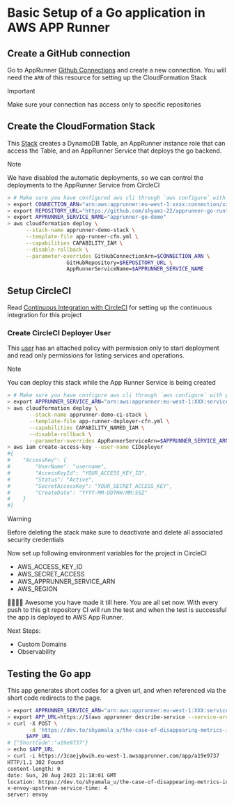 # Basic Setup of a Go application in AWS APP Runner

## Create a GitHub connection

Go to AppRunner [Github Connections] and create a new connection. You will need the `ARN` of this resource for setting up
the CloudFormation Stack

> [!IMPORTANT]  
> Make sure your connection has access only to specific repositories

## Create the CloudFormation Stack

This [Stack](app-runner-cfn.yml) creates a DynamoDB Table, an AppRunner instance role that can access the Table, and an AppRunner Service
that deploys the go backend. 

> [!NOTE]  
> We have disabled the automatic deployments, so we can control the deployments to the AppRunner Service from CircleCI

```bash
> # Make sure you have configured aws cli through `aws configure` with proper credentials
> export CONNECTION_ARN="arn:aws:apprunner:eu-west-1:xxxx:connection/xxx/xxx" # <- Copy this from connection created above
> export REPOSITORY_URL="https://github.com/shyamz-22/apprunner-go-runtime-app"
> export APPRUNNER_SERVICE_NAME="apprunner-go-demo"
> aws cloudformation deploy \
      --stack-name apprunner-demo-stack \
      --template-file app-runner-cfn.yml \
      --capabilities CAPABILITY_IAM \
      --disable-rollback \
      --parameter-overrides GitHubConnectionArn=$CONNECTION_ARN \
                   GitHubRepository=$REPOSITORY_URL \
                   AppRunnerServiceName=$APPRUNNER_SERVICE_NAME
```

## Setup CircleCI

Read [Continuous Integration with CircleCI] for setting up the continuous integration for this project

### Create CircleCI Deployer User
This [user](app-runner-deployer-cfn.yml) has an attached policy with permission only to start deployment and read only permissions for listing services and operations.

> [!NOTE]
> You can deploy this stack while the App Runner Service is being created

```bash
> # Make sure you have configure aws cli through `aws configure` with proper credentials
> export APPRUNNER_SERVICE_ARN="arn:aws:apprunner:eu-west-1:XXX:service/xxx/xxx" # <- Copy this from service created above
> aws cloudformation deploy \
       --stack-name apprunner-demo-ci-stack \
       --template-file app-runner-deployer-cfn.yml \
       --capabilities CAPABILITY_NAMED_IAM \
       --disable-rollback \
       --parameter-overrides AppRunnerServiceArn=$APPRUNNER_SERVICE_ARN
> aws iam create-access-key --user-name CIDeployer
#{
#    "AccessKey": {
#        "UserName": "username",
#        "AccessKeyId": "YOUR_ACCESS_KEY_ID",
#        "Status": "Active",
#        "SecretAccessKey": "YOUR_SECRET_ACCESS_KEY",
#        "CreateDate": "YYYY-MM-DDTHH:MM:SSZ"
#    }
#}
```
> [!WARNING]  
> Before deleting the stack make sure to deactivate and delete all associated security credentials

Now set up following environment variables for the project in CircleCI

- AWS_ACCESS_KEY_ID
- AWS_SECRET_ACCESS
- AWS_APPRUNNER_SERVICE_ARN
- AWS_REGION

🥳💃💃🥳 Awesome you have made it till here. You are all set now. With every push to this git repository
CI will run the test and when the test is successful the app is deployed to AWS App Runner.

Next Steps:
- Custom Domains
- Observability


## Testing the Go app

This app generates short codes for a given url, and when referenced via the short code redirects to the page.

```bash
> export APPRUNNER_SERVICE_ARN="arn:aws:apprunner:eu-west-1:XXX:service/xxx/xxx" # <- Copy this from service created above
> export APP_URL=https://$(aws apprunner describe-service --service-arn $APPRUNNER_SERVICE_ARN --output text --query Service.ServiceUrl)/app/
> curl -X POST \
       -d 'https://dev.to/shyamala_u/the-case-of-disappearing-metrics-in-kubernetes-1kdh' \
      $APP_URL
# {"ShortCode":"a19e9737"}
> echo $APP_URL
> curl -i https://3caejybwih.eu-west-1.awsapprunner.com/app/a19e9737
HTTP/1.1 302 Found
content-length: 0
date: Sun, 20 Aug 2023 21:18:01 GMT
location: https://dev.to/shyamala_u/the-case-of-disappearing-metrics-in-kubernetes-1kdh # <- Redirected to the page
x-envoy-upstream-service-time: 4
server: envoy
```


[Github Connections]: https://eu-west-1.console.aws.amazon.com/apprunner/home?region=eu-west-1#/connections
[Continuous Integration with CircleCI]: https://circleci.com/blog/setting-up-continuous-integration-with-github/